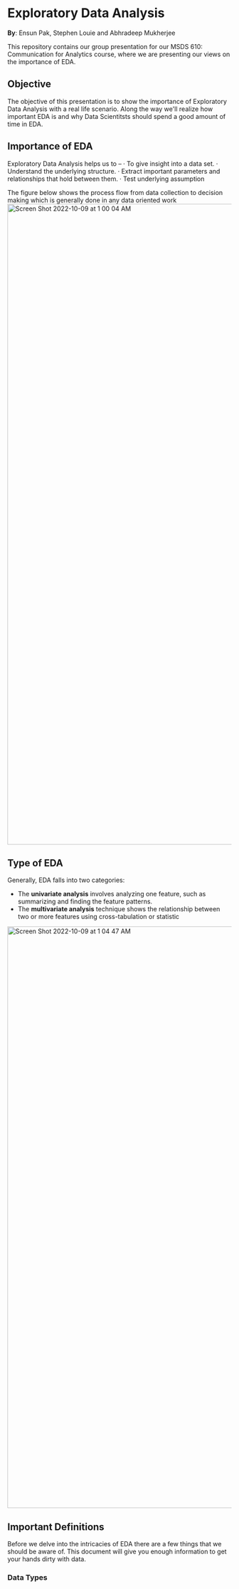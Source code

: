 # Exploratory Data Analysis

**By**: Ensun Pak, Stephen Louie and Abhradeep Mukherjee

This repository contains our group presentation for our MSDS 610: Communication for Analytics course, where we are presenting our views on the importance of EDA.

## Objective 
The objective of this presentation is to show the importance of Exploratory Data Analysis with a real life scenario. Along the way we'll realize how important EDA is and why Data Scientitsts should spend a good amount of time in EDA.  

## Importance of EDA
Exploratory Data Analysis helps us to –
· To give insight into a data set.
· Understand the underlying structure.
· Extract important parameters and relationships that hold between them.
· Test underlying assumption

The figure below shows the process flow from data collection to decision making which is generally done in any data oriented work
<img width="1440" alt="Screen Shot 2022-10-09 at 1 00 04 AM" src="https://user-images.githubusercontent.com/109040294/194744960-7665d214-4ff1-473f-97a4-781bd6fc690a.png">


## Type of EDA

Generally, EDA falls into two categories:
- The **univariate analysis** involves analyzing one feature, such as summarizing and finding the feature patterns.
- The **multivariate analysis** technique shows the relationship between two or more features using cross-tabulation or statistic

<img width="1307" alt="Screen Shot 2022-10-09 at 1 04 47 AM" src="https://user-images.githubusercontent.com/109040294/194745214-b52b5b1c-587e-41a3-a9f2-53ab00773231.png">

## Important Definitions

Before we delve into the intricacies of EDA there are a few things that we should be aware of. This document will give you enough information to get your hands dirty with data. 

### Data Types 


